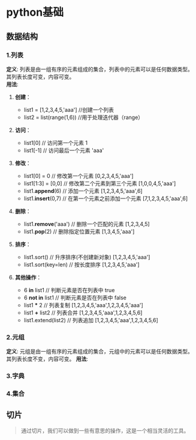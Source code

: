 # python基础

## 数据结构

### 1.列表

**定义**: 列表是由一组有序的元素组成的集合，列表中的元素可以是任何数据类型。其列表长度可变，内容可变。  
**用法**:  

1. **创建**：  
    - list1 = [1,2,3,4,5,'aaa'] //创建一个列表  
    - list2 = list(range(1,6)) //用于处理迭代器（range）  

2. **访问**：  
    - list1[0] // 访问第一个元素 1
    - list1[-1] // 访问最后一个元素 'aaa'

3. **修改**：
    - list1[0] = 0 // 修改第一个元素 [0,2,3,4,5,'aaa']  
    - list1[1:3] = [0,0] // 修改第二个元素到第三个元素 [1,0,0,4,5,'aaa']  
    - list1.**append**(6) // 添加一个元素 [1,2,3,4,5,'aaa',6]
    - list1.**insert**(0,7) // 在第一个元素之前添加一个元素 [7,1,2,3,4,5,'aaa',6]

4. **删除**：
    - list1.**remove**('aaa') // 删除一个匹配的元素 [1,2,3,4,5]
    - list1.**pop**(2) // 删除指定位置元素 [1,3,4,5,'aaa']

5. **排序**：
    - list1.sort() // 升序排序(不创建新对象) [1,2,3,4,5,'aaa']
    - list1.sort(key=len) // 按长度排序 [1,2,3,4,5,'aaa']

6. **其他操作**：
    - 6 **in** list1 // 判断元素是否在列表中 true
    - 6 **not in** list1 // 判断元素是否在列表中 false
    - list1 **\*** 2 // 列表复制 [1,2,3,4,5,'aaa',1,2,3,4,5,'aaa']
    - list1 **+** list2 // 列表合并 [1,2,3,4,5,'aaa',1,2,3,4,5,6]
    - list1.extend(list2) // 列表追加 [1,2,3,4,5,'aaa',1,2,3,4,5,6]

### 2.元组

**定义**: 元组是由一组有序的元素组成的集合，元组中的元素可以是任何数据类型。其列表长度不变，内容可变。
**用法**:  

### 3.字典

### 4.集合

## 切片

> 通过切片，我们可以做到一些有意思的操作，这是一个相当灵活的工具。
